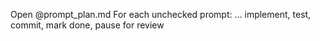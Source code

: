 Open @prompt_plan.md
For each unchecked prompt:
  … implement, test, commit, mark done, pause for review
